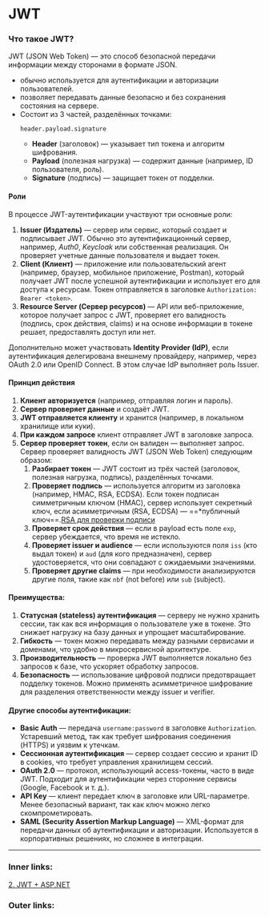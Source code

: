 
# JWT

### Что такое JWT?

JWT (JSON Web Token) — это способ безопасной передачи информации между сторонами в формате JSON. 
- обычно используется для аутентификации и авторизации пользователей.
- позволяет передавать данные безопасно и без сохранения состояния на сервере.
- Состоит из 3 частей, разделённых точками:
	```
	header.payload.signature
	```
	- **Header** (заголовок) — указывает тип токена и алгоритм шифрования.
	- **Payload** (полезная нагрузка) — содержит данные (например, ID пользователя, роль).
	- **Signature** (подпись) — защищает токен от подделки.

#### Роли
В процессе JWT-аутентификации участвуют три основные роли:

1. **Issuer (Издатель)** — сервер или сервис, который создает и подписывает JWT. Обычно это аутентификационный сервер, например, _Auth0_, _Keycloak_ или собственная реализация. Он проверяет учетные данные пользователя и выдает токен.
2. **Client (Клиент)** — приложение или пользовательский агент (например, браузер, мобильное приложение, Postman), который получает JWT после успешной аутентификации и использует его для доступа к ресурсам. Токен отправляется в заголовке `Authorization: Bearer <token>`.
3. **Resource Server (Сервер ресурсов)** — API или веб-приложение, которое получает запрос с JWT, проверяет его валидность (подпись, срок действия, claims) и на основе информации в токене решает, предоставлять доступ или нет.

Дополнительно может участвовать **Identity Provider (IdP)**, если аутентификация делегирована внешнему провайдеру, например, через OAuth 2.0 или OpenID Connect. В этом случае IdP выполняет роль Issuer.

#### Принцип действия
1. **Клиент авторизуется** (например, отправляя логин и пароль).
2. **Сервер проверяет данные** и создаёт JWT.
3. **JWT отправляется клиенту** и хранится (например, в локальном хранилище или куки).
4. **При каждом запросе** клиент отправляет JWT в заголовке запроса.
5. **Сервер проверяет токен**, если он валиден — выполняет запрос. Сервер проверяет валидность JWT (JSON Web Token) следующим образом:
	1. **Разбирает токен** — JWT состоит из трёх частей (заголовок, полезная нагрузка, подпись), разделённых точками.
	2. **Проверяет подпись** — используется алгоритм из заголовка (например, HMAC, RSA, ECDSA). Если токен подписан симметричным ключом (HMAC), сервер использует секретный ключ, если асимметричным (RSA, ECDSA) — ==*публичный ключ==.[RSA для проверки подписи](2.%20Theory/Программирование/8.%20Алгоритмы/Шифрование/RSA%20для%20проверки%20подписи.md)
	3. **Проверяет срок действия** — если в payload есть поле `exp`, сервер убеждается, что время не истекло.
	4. **Проверяет issuer и audience** — если используются поля `iss` (кто выдал токен) и `aud` (для кого предназначен), сервер удостоверяется, что они совпадают с ожидаемыми значениями.
	5. **Проверяет другие claims** — при необходимости анализируются другие поля, такие как `nbf` (not before) или `sub` (subject).


#### **Преимущества:**
1. **Статусная (stateless) аутентификация** — серверу не нужно хранить сессии, так как вся информация о пользователе уже в токене. Это снижает нагрузку на базу данных и упрощает масштабирование.
2. **Гибкость** — токен можно передавать между разными сервисами и доменами, что удобно в микросервисной архитектуре.
3. **Производительность** — проверка JWT выполняется локально без запросов к базе, что ускоряет обработку запросов.
4. **Безопасность** — использование цифровой подписи предотвращает подделку токенов. Можно применять асимметричное шифрование для разделения ответственности между issuer и verifier.
    
#### **Другие способы аутентификации:**
- **Basic Auth** — передача `username:password` в заголовке `Authorization`. Устаревший метод, так как требует шифрования соединения (HTTPS) и уязвим к утечкам.
- **Сессионная аутентификация** — сервер создает сессию и хранит ID в cookies, что требует управления хранилищем сессий.
- **OAuth 2.0** — протокол, использующий access-токены, часто в виде JWT. Подходит для аутентификации через сторонние сервисы (Google, Facebook и т. д.).
- **API Key** — клиент передает ключ в заголовке или URL-параметре. Менее безопасный вариант, так как ключ можно легко скомпрометировать.
- **SAML (Security Assertion Markup Language)** — XML-формат для передачи данных об аутентификации и авторизации. Используется в корпоративных решениях, но сложнее в интеграции.

---

### Inner links:
[2. JWT + ASP.NET](1.%20Languages/C-sharp/_%20ASP.NET/ASP.NET%20Core/12.%20Аутентификация%20и%20авторизация/2.%20JWT%20+%20ASP.NET.md)
### Outer links:

